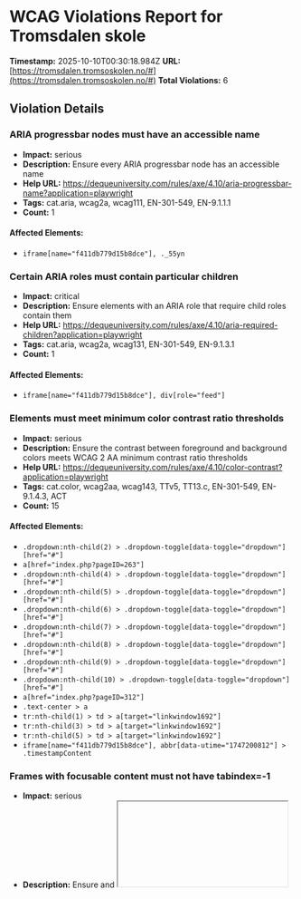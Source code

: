 # WCAG Violations Report for Tromsdalen skole

**Timestamp:** 2025-10-10T00:30:18.984Z
**URL:** [https://tromsdalen.tromsoskolen.no/#](https://tromsdalen.tromsoskolen.no/#)
**Total Violations:** 6

## Violation Details

### ARIA progressbar nodes must have an accessible name

- **Impact:** serious
- **Description:** Ensure every ARIA progressbar node has an accessible name
- **Help URL:** https://dequeuniversity.com/rules/axe/4.10/aria-progressbar-name?application=playwright
- **Tags:** cat.aria, wcag2a, wcag111, EN-301-549, EN-9.1.1.1
- **Count:** 1

#### Affected Elements:

- `iframe[name="f411db779d15b8dce"], ._55yn`

### Certain ARIA roles must contain particular children

- **Impact:** critical
- **Description:** Ensure elements with an ARIA role that require child roles contain them
- **Help URL:** https://dequeuniversity.com/rules/axe/4.10/aria-required-children?application=playwright
- **Tags:** cat.aria, wcag2a, wcag131, EN-301-549, EN-9.1.3.1
- **Count:** 1

#### Affected Elements:

- `iframe[name="f411db779d15b8dce"], div[role="feed"]`

### Elements must meet minimum color contrast ratio thresholds

- **Impact:** serious
- **Description:** Ensure the contrast between foreground and background colors meets WCAG 2 AA minimum contrast ratio thresholds
- **Help URL:** https://dequeuniversity.com/rules/axe/4.10/color-contrast?application=playwright
- **Tags:** cat.color, wcag2aa, wcag143, TTv5, TT13.c, EN-301-549, EN-9.1.4.3, ACT
- **Count:** 15

#### Affected Elements:

- `.dropdown:nth-child(2) > .dropdown-toggle[data-toggle="dropdown"][href="#"]`
- `a[href="index.php?pageID=263"]`
- `.dropdown:nth-child(4) > .dropdown-toggle[data-toggle="dropdown"][href="#"]`
- `.dropdown:nth-child(5) > .dropdown-toggle[data-toggle="dropdown"][href="#"]`
- `.dropdown:nth-child(6) > .dropdown-toggle[data-toggle="dropdown"][href="#"]`
- `.dropdown:nth-child(7) > .dropdown-toggle[data-toggle="dropdown"][href="#"]`
- `.dropdown:nth-child(8) > .dropdown-toggle[data-toggle="dropdown"][href="#"]`
- `.dropdown:nth-child(9) > .dropdown-toggle[data-toggle="dropdown"][href="#"]`
- `.dropdown:nth-child(10) > .dropdown-toggle[data-toggle="dropdown"][href="#"]`
- `a[href="index.php?pageID=312"]`
- `.text-center > a`
- `tr:nth-child(1) > td > a[target="linkwindow1692"]`
- `tr:nth-child(3) > td > a[target="linkwindow1692"]`
- `tr:nth-child(5) > td > a[target="linkwindow1692"]`
- `iframe[name="f411db779d15b8dce"], abbr[data-utime="1747200812"] > .timestampContent`

### Frames with focusable content must not have tabindex=-1

- **Impact:** serious
- **Description:** Ensure <frame> and <iframe> elements with focusable content do not have tabindex=-1
- **Help URL:** https://dequeuniversity.com/rules/axe/4.10/frame-focusable-content?application=playwright
- **Tags:** cat.keyboard, wcag2a, wcag211, TTv5, TT4.a, EN-301-549, EN-9.2.1.1
- **Count:** 1

#### Affected Elements:

- `iframe[allow="autoplay; encrypted-media"], html`

### Images must have alternative text

- **Impact:** critical
- **Description:** Ensure <img> elements have alternative text or a role of none or presentation
- **Help URL:** https://dequeuniversity.com/rules/axe/4.10/image-alt?application=playwright
- **Tags:** cat.text-alternatives, wcag2a, wcag111, section508, section508.22.a, TTv5, TT7.a, TT7.b, EN-301-549, EN-9.1.1.1, ACT
- **Count:** 1

#### Affected Elements:

- `#kommunevaapen > img`

### Links must have discernible text

- **Impact:** serious
- **Description:** Ensure links have discernible text
- **Help URL:** https://dequeuniversity.com/rules/axe/4.10/link-name?application=playwright
- **Tags:** cat.name-role-value, wcag2a, wcag244, wcag412, section508, section508.22.a, TTv5, TT6.a, EN-301-549, EN-9.2.4.4, EN-9.4.1.2, ACT
- **Count:** 26

#### Affected Elements:

- `a[href="/index.php?pageID=293"]`
- `tr:nth-child(1) > td:nth-child(2) > a`
- `a[href="/index.php?pageID=312"]`
- `#articleID_406 > .boxTextBody > p > a:nth-child(3)`
- `#articleID_406 > .boxTextBody > p > a:nth-child(5)`
- `a[href="intranett.tromso.kommune.no"]`
- `a:nth-child(11)`
- `a[href$="kartleggeren.no/"]`
- `a[target="_blank"]:nth-child(15)`
- `a[href$="app.mpluss.no/"]`
- `a[href$="bibliotek.info/"]`
- `a[target="_blank"]:nth-child(20)`
- `a[href$="dkstromso.no/"]`
- `#articleID_324 > .boxTextBody > p:nth-child(2) > a[target="_blank"]`
- `p:nth-child(3) > a[target="_blank"]:nth-child(1)`
- `p:nth-child(3) > a:nth-child(3)`
- `p:nth-child(3) > a:nth-child(5)`
- `p:nth-child(3) > a:nth-child(7)`
- `p:nth-child(3) > a[target="_blank"]:nth-child(9)`
- `iframe[name="f411db779d15b8dce"], #u_0_1_T9`
- `iframe[name="f411db779d15b8dce"], .lfloat:nth-child(2)`
- `iframe[name="f411db779d15b8dce"], #u_1_7_eT > ._5pcr.userContentWrapper[data-ft="{\"tn\":\"-R\"}"] > ._1dwg._1w_m._q7o > div:nth-child(3) > .l_c3pyo2v0u._5eit._4d-l > ._302 > span > a`
- `iframe[name="f411db779d15b8dce"], #u_1_9_7j > ._5pcr.userContentWrapper[data-ft="{\"tn\":\"-R\"}"] > ._1dwg._1w_m._q7o > div:nth-child(3) > .l_c3pyo2v0u._5eit._4d-l > ._302 > span > a`
- `iframe[name="f411db779d15b8dce"], #u_1_5_VO > ._5pcr.userContentWrapper[data-ft="{\"tn\":\"-R\"}"] > ._1dwg._1w_m._q7o > div:nth-child(3) > .l_c3pyo2v0u._5eit._4d-l > ._302 > span > a`
- `iframe[name="f411db779d15b8dce"], #u_1_a_Pp > ._5pcr.userContentWrapper[data-ft="{\"tn\":\"-R\"}"] > ._1dwg._1w_m._q7o > div:nth-child(3) > .l_c3pyo2v0u._5eit._4d-l > ._302 > span > a`
- `iframe[name="f411db779d15b8dce"], #u_1_8_4n > ._5pcr.userContentWrapper[data-ft="{\"tn\":\"-R\"}"] > ._1dwg._1w_m._q7o > div:nth-child(3) > .l_c3pyo2v0u._5eit._4d-l > ._302 > span > a`
